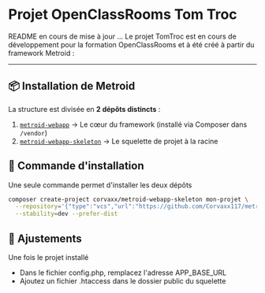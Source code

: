 # Projet OpenClassRooms Tom Troc

README en cours de mise à jour ...
Le projet TomTroc est en cours de développement pour la formation OpenClassRooms et à été créé à partir du framework Metroid :

---

## 📦 Installation de Metroid

La structure est divisée en **2 dépôts distincts** :

1. [`metroid-webapp`](https://github.com/Corvaxx117/metroid-webapp) → Le cœur du framework (installé via Composer dans `/vendor`)
2. [`metroid-webapp-skeleton`](https://github.com/Corvaxx117/metroid-webapp-skeleton) → Le squelette de projet à la racine

## 🧮 Commande d'installation

Une seule commande permet d'installer les deux dépôts

```bash
composer create-project corvaxx/metroid-webapp-skeleton mon-projet \
  --repository='{"type":"vcs","url":"https://github.com/Corvaxx117/metroid-webapp-skeleton"}' \
  --stability=dev --prefer-dist
```

## 🔧 Ajustements

Une fois le projet installé

- Dans le fichier config.php, remplacez l'adresse APP_BASE_URL
- Ajoutez un fichier .htaccess dans le dossier public du squelette
